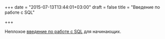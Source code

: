 +++
date = "2015-07-13T13:44:01+03:00"
draft = false
title = "Введение по работе с SQL"

+++

<p>Неплохое <a href="http://blog.carbonfive.com/2015/07/09/there-will-be-sql/">введение по работе с SQL</a> для начинающих.</p>

